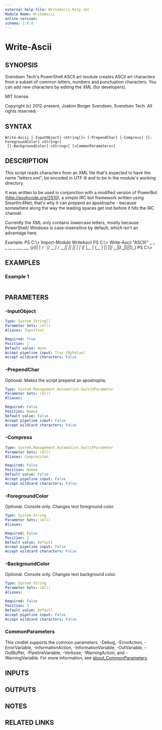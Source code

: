 ```yaml
---
external help file: WriteAscii-help.xml
Module Name: WriteAscii
online version:
schema: 2.0.0
---
```


# Write-Ascii

## SYNOPSIS
Svendsen Tech's PowerShell ASCII art module creates ASCII art characters
from a subset of common letters, numbers and punctuation characters.
You can add new characters by editing the XML (for developers).

MIT license.

Copyright (c) 2012-present, Joakim Borger Svendsen, Svendsen Tech.
All rights reserved.

## SYNTAX

```
Write-Ascii [-InputObject] <String[]> [-PrependChar] [-Compress] [[-ForegroundColor] <String>]
 [[-BackgroundColor] <String>] [<CommonParameters>]
```

## DESCRIPTION
This script reads characters from an XML file that's expected to have the name
"letters.xml", be encoded in UTF-8 and to be in the module's working directory.

It was written to be used in conjunction with a modified version of
PowerBot (http://poshcode.org/2510), a simple IRC bot framework written
using SmartIrc4Net; that's why it can prepend an apostrophe - because somewhere
along the way the leading spaces get lost before it hits the IRC channel.

Currently the XML only contains lowercase letters, mostly because PowerShell/
Windows is case-insensitive by default, which isn't an advantage here.

Example:
PS C:\\\> Import-Module WriteAscii
PS C:\\\> Write-Ascii "ASCII!"
                   _  _  _
  __ _  ___   ___ (_)(_)| |
 / _\` |/ __| / __|| || || |
| (_| |\__ \| (__ | || ||_|
 \__,_||___/ \___||_||_|(_)
PS C:\\\>

## EXAMPLES

### Example 1
```powershell

```



## PARAMETERS

### -InputObject


```yaml
Type: System.String[]
Parameter Sets: (All)
Aliases: InputText

Required: True
Position: 1
Default value: None
Accept pipeline input: True (ByValue)
Accept wildcard characters: False
```

### -PrependChar
Optional.
Makes the script prepend an apostrophe.

```yaml
Type: System.Management.Automation.SwitchParameter
Parameter Sets: (All)
Aliases:

Required: False
Position: Named
Default value: False
Accept pipeline input: False
Accept wildcard characters: False
```

### -Compress


```yaml
Type: System.Management.Automation.SwitchParameter
Parameter Sets: (All)
Aliases: Compression

Required: False
Position: Named
Default value: False
Accept pipeline input: False
Accept wildcard characters: False
```

### -ForegroundColor
Optional.
Console only.
Changes text foreground color.

```yaml
Type: System.String
Parameter Sets: (All)
Aliases:

Required: False
Position: 2
Default value: Default
Accept pipeline input: False
Accept wildcard characters: False
```

### -BackgroundColor
Optional.
Console only.
Changes text background color.

```yaml
Type: System.String
Parameter Sets: (All)
Aliases:

Required: False
Position: 3
Default value: Default
Accept pipeline input: False
Accept wildcard characters: False
```

### CommonParameters
This cmdlet supports the common parameters: -Debug, -ErrorAction, -ErrorVariable, -InformationAction, -InformationVariable, -OutVariable, -OutBuffer, -PipelineVariable, -Verbose, -WarningAction, and -WarningVariable. For more information, see [about_CommonParameters](http://go.microsoft.com/fwlink/?LinkID=113216).

## INPUTS

## OUTPUTS

## NOTES

## RELATED LINKS
